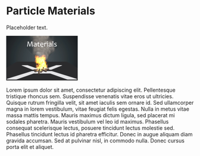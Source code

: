 # Particle Materials

Placeholder text.

![images/particles-reference-materials-0.png](images/particles-reference-materials-0.png) 
	
Lorem ipsum dolor sit amet, consectetur adipiscing elit. Pellentesque tristique rhoncus sem. Suspendisse venenatis vitae eros ut ultricies. Quisque rutrum fringilla velit, sit amet iaculis sem ornare id. Sed ullamcorper magna in lorem vestibulum, vitae feugiat felis egestas. Nulla in metus vitae massa mattis tempus. Mauris maximus dictum ligula, sed placerat mi sodales pharetra. Mauris vestibulum vel leo id maximus. Phasellus consequat scelerisque lectus, posuere tincidunt lectus molestie sed. Phasellus tincidunt lectus id pharetra efficitur. Donec in augue aliquam diam gravida accumsan. Sed at pulvinar nisl, in commodo nulla. Donec cursus porta elit et aliquet.

